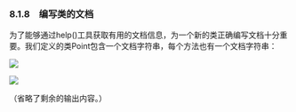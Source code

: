   

### 8.1.8　编写类的文档

为了能够通过help()工具获取有用的文档信息，为一个新的类正确编写文档十分重要。我们定义的类Point包含一个文档字符串，每个方法也有一个文档字符串：

![](0-Assets/Epubook/程序员编程语言经典合集（计算机科学丛书5册套装），javapython编程语言含经典教材龙书《编译原理》%20(Bruce%20Eckel%20%20Alfred%20V.%20Aho%20%20Monica%20S.%20Lam%20etc.)%20(Z-Library)/images/image08811.jpeg)

![](0-Assets/Epubook/程序员编程语言经典合集（计算机科学丛书5册套装），javapython编程语言含经典教材龙书《编译原理》%20(Bruce%20Eckel%20%20Alfred%20V.%20Aho%20%20Monica%20S.%20Lam%20etc.)%20(Z-Library)/images/image08812.jpeg)

（省略了剩余的输出内容。）
